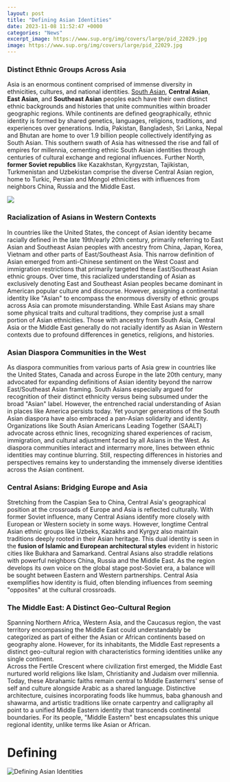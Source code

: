 ```yaml
---
layout: post
title: "Defining Asian Identities"
date: 2023-11-08 11:52:47 +0000
categories: "News"
excerpt_image: https://www.sup.org/img/covers/large/pid_22029.jpg
image: https://www.sup.org/img/covers/large/pid_22029.jpg
---
```


### Distinct Ethnic Groups Across Asia
Asia is an enormous continent comprised of immense diversity in ethnicities, cultures, and national identities. [South Asian](https://jnewshub.github.io/2023-11-08-the-ultimate-itinerary-driving-from-bengaluru-to-goa-through-karnataka-s-scenic-routes/), **Central Asian**, **East Asian**, and **Southeast Asian** peoples each have their own distinct ethnic backgrounds and histories that unite communities within broader geographic regions. While continents are defined geographically, ethnic identity is formed by shared genetics, languages, religions, traditions, and experiences over generations. 
India, Pakistan, Bangladesh, Sri Lanka, Nepal and Bhutan are home to over 1.9 billion people collectively identifying as South Asian. This southern swath of Asia has witnessed the rise and fall of empires for millennia, cementing ethnic South Asian identities through centuries of cultural exchange and regional influences. Further North, **former Soviet republics** like Kazakhstan, Kyrgyzstan, Tajikistan, Turkmenistan and Uzbekistan comprise the diverse Central Asian region, home to Turkic, Persian and Mongol ethnicities with influences from neighbors China, Russia and the Middle East.  

![](https://chinese.arts.ubc.ca/files/2021/05/AntiAsianRacism-feat_2000x850-1536x653.jpg)
### Racialization of Asians in Western Contexts
In countries like the United States, the concept of Asian identity became racially defined in the late 19th/early 20th century, primarily referring to East Asian and Southeast Asian peoples with ancestry from China, Japan, Korea, Vietnam and other parts of East/Southeast Asia. This narrow definition of Asian emerged from anti-Chinese sentiment on the West Coast and immigration restrictions that primarily targeted these East/Southeast Asian ethnic groups. Over time, this racialized understanding of Asian as exclusively denoting East and Southeast Asian peoples became dominant in American popular culture and discourse.
However, assigning a continental identity like "Asian" to encompass the enormous diversity of ethnic groups across Asia can promote misunderstanding. While East Asians may share some physical traits and cultural traditions, they comprise just a small portion of Asian ethnicities. Those with ancestry from South Asia, Central Asia or the Middle East generally do not racially identify as Asian in Western contexts due to profound differences in genetics, religions, and histories.
### Asian Diaspora Communities in the West  
As diaspora communities from various parts of Asia grew in countries like the United States, Canada and across Europe in the late 20th century, many advocated for expanding definitions of Asian identity beyond the narrow East/Southeast Asian framing. South Asians especially argued for recognition of their distinct ethnicity versus being subsumed under the broad "Asian" label. However, the entrenched racial understanding of Asian in places like America persists today.
Yet younger generations of the South Asian diaspora have also embraced a pan-Asian solidarity and identity. Organizations like South Asian Americans Leading Together (SAALT) advocate across ethnic lines, recognizing shared experiences of racism, immigration, and cultural adjustment faced by all Asians in the West. As diaspora communities interact and intermarry more, lines between ethnic identities may continue blurring. Still, respecting differences in histories and perspectives remains key to understanding the immensely diverse identities across the Asian continent.
### Central Asians: Bridging Europe and Asia
Stretching from the Caspian Sea to China, Central Asia's geographical position at the crossroads of Europe and Asia is reflected culturally. With former Soviet influence, many Central Asians identify more closely with European or Western society in some ways. However, longtime Central Asian ethnic groups like Uzbeks, Kazakhs and Kyrgyz also maintain traditions deeply rooted in their Asian heritage. 
This dual identity is seen in the **fusion of Islamic and European architectural styles** evident in historic cities like Bukhara and Samarkand. Central Asians also straddle relations with powerful neighbors China, Russia and the Middle East. As the region develops its own voice on the global stage post-Soviet era, a balance will be sought between Eastern and Western partnerships. Central Asia exemplifies how identity is fluid, often blending influences from seeming "opposites" at the cultural crossroads.
### The Middle East: A Distinct Geo-Cultural Region
Spanning Northern Africa, Western Asia, and the Caucasus region, the vast territory encompassing the Middle East could understandably be categorized as part of either the Asian or African continents based on geography alone. However, for its inhabitants, the Middle East represents a distinct geo-cultural region with characteristics forming identities unlike any single continent.  
Across the Fertile Crescent where civilization first emerged, the Middle East nurtured world religions like Islam, Christianity and Judaism over millennia. Today, these Abrahamic faiths remain central to Middle Easterners' sense of self and culture alongside Arabic as a shared language. 
Distinctive architecture, cuisines incorporating foods like hummus, baba ghanoush and shawarma, and artistic traditions like ornate carpentry and calligraphy all point to a unified Middle Eastern identity that transcends continental boundaries. For its people, "Middle Eastern" best encapsulates this unique regional identity, unlike terms like Asian or African.
# Defining 
![Defining Asian Identities](https://www.sup.org/img/covers/large/pid_22029.jpg)